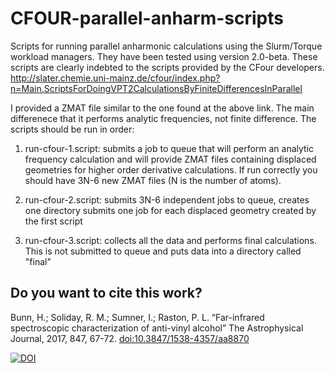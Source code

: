 # CFOUR-parallel-anharm-scripts
Scripts for running parallel anharmonic calculations using the Slurm/Torque workload managers. They have
been tested using version 2.0-beta.
These scripts are clearly indebted to the scripts provided by the CFour developers.
http://slater.chemie.uni-mainz.de/cfour/index.php?n=Main.ScriptsForDoingVPT2CalculationsByFiniteDifferencesInParallel

I provided a ZMAT file similar to the one found at the above link. The main differenece that it performs analytic frequencies, 
not finite difference. The scripts should be run in order:

1) run-cfour-1.script: submits a job to queue that will perform an analytic frequency calculation and will provide ZMAT
files containing displaced geometries for higher order derivative calculations. If run correctly you should have 3N-6 new ZMAT
files (N is the number of atoms).

2) run-cfour-2.script: submits 3N-6 independent jobs to queue, creates one directory submits one job for each displaced geometry
created by the first script

3) run-cfour-3.script: collects all the data and performs final calculations. This is not submitted to queue and puts data into a 
directory called "final"

**Do you want to cite this work?**
---
Bunn, H.; Soliday, R. M.; Sumner, I.; Raston, P. L. “Far-infrared spectroscopic characterization of anti-vinyl alcohol” The Astrophysical Journal, 2017, 847, 67-72. [doi:10.3847/1538-4357/aa8870](https://doi.org/10.3847/1538-4357/aa8870)

[![DOI](https://zenodo.org/badge/100744168.svg)](https://zenodo.org/badge/latestdoi/100744168)
